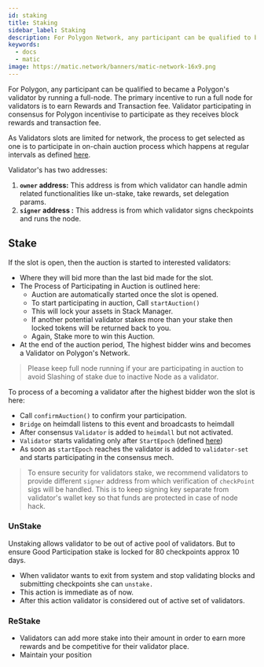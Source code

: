 ```yaml
---
id: staking
title: Staking
sidebar_label: Staking
description: For Polygon Network, any participant can be qualified to became a Polygon's validator by running a full-node. The primary incentive to run a full node for validators is to earn Rewards and Transaction fee.
keywords:
  - docs
  - matic
image: https://matic.network/banners/matic-network-16x9.png 
---
```

For Polygon, any participant can be qualified to became a Polygon's validator by running a full-node. The primary incentive to run a full node for validators is to earn Rewards and Transaction fee. Validator participating in consensus for Polygon incentivise to participate as they receives block rewards and transaction fee. 

As Validators slots are limited for network, the process to get selected as one is to participate in on-chain auction process which happens at regular intervals as defined [here](/docs/validate/basics/proposers-producers-selection).

Validator's has two addresses:

1. **`owner` address:**  This address is from which validator can handle admin related functionalities like un-stake, take rewards, set delegation params.
2. **`signer` address :**  This address is from which validator signs checkpoints and runs the node.

## Stake

If the slot is open, then the auction is started to interested validators:

- Where they will bid more than the last bid made for the slot.
- The Process of Participating in Auction is outlined here:
    - Auction are automatically started once the slot is opened.
    - To start participating in auction, Call `startAuction()`
    - This will lock your assets in Stack Manager.
    - If another potential validator stakes more than your stake then locked tokens will be returned back to you.
    - Again, Stake more to win this Auction.
- At the end of the auction period, The highest bidder wins and becomes a Validator on Polygon's Network.

> Please keep full node running if your are participating in auction to avoid Slashing of stake due to inactive Node as a validator.

To process of a becoming a validator after the highest bidder won the slot is here:

- Call `confirmAuction()` to confirm your participation.
- `Bridge` on heimdall listens to this event and broadcasts to heimdall
- After consensus `Validator` is added to `heimdall` but not activated.
- `Validator` starts validating only after `StartEpoch` (defined [here](/docs/validate/basics/proposers-producers-selection))
- As soon as `startEpoch` reaches the validator is added to `validator-set` and starts participating in the consensus mech.

> To ensure security for validators stake, we recommend validators to provide different `signer` address from which verification of `checkPoint` sigs will be handled. This is to keep signing key separate from validator's wallet key so that funds are protected in case of node hack.

### UnStake

Unstaking allows validator to be out of active pool of validators. But to ensure Good Participation stake is locked for 80 checkpoints approx 10 days.

- When validator wants to exit from system and stop validating blocks and submitting checkpoints she can `unstake.`
- This action is immediate as of now.
- After this action validator is considered out of active set of validators.

### ReStake

- Validators can add more stake into their amount in order to earn more rewards and be competitive for their validator place.
- Maintain your position
